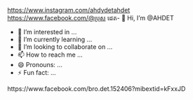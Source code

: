 https://www.instagram.com/ahdydetahdet
https://www.facebook.com/@ប្រុស ដេត- 👋 Hi, I’m @AHDET
- 👀 I’m interested in ...
- 🌱 I’m currently learning ...
- 💞️ I’m looking to collaborate on ...
- 📫 How to reach me ...
- 😄 Pronouns: ...
- ⚡ Fun fact: ...

<!---
AHDET/AHDET is a ✨ special ✨ repository because its `README.md` (this file) appears on your GitHub profile.
You can click the Preview link to take a look at your changes.
--->https://www.facebook.com/bro.det.152406?mibextid=kFxxJD
